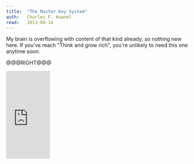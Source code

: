 ```yaml
---
title:	"The Master Key System"
auth:	Charles F. Haanel
read:	2013-04-14
---
```





My brain is overflowing with content of that kind already, so nothing new
here. If you've reach "Think and grow rich", you're unlikely to need this
one anytime soon.

@@@RIGHT@@@

<iframe src="http://rcm.amazon.com/e/cm?lt1=_blank&bc1=FFFFFF&IS2=1&npa=1&bg1=FFFFFF&fc1=000000&lc1=FF0000&t=wojcadamkoszh-20&o=1&p=8&l=as4&m=amazon&f=ifr&ref=ss_til&asins=3426874482" style="width:120px;height:240px;" scrolling="no" marginwidth="0" marginheight="0" frameborder="0"></iframe>

